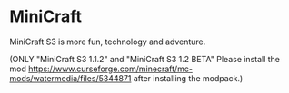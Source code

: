 # MiniCraft
MiniCraft S3 is more fun, technology and adventure.

(ONLY "MiniCraft S3 1.1.2" and "MiniCraft S3 1.2 BETA" Please install the mod https://www.curseforge.com/minecraft/mc-mods/watermedia/files/5344871 after installing the modpack.)
